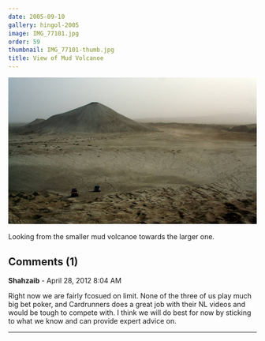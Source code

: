```yaml
---
date: 2005-09-10
gallery: hingol-2005
image: IMG_77101.jpg
order: 59
thumbnail: IMG_77101-thumb.jpg
title: View of Mud Volcanoe
---
```


![View of Mud Volcanoe](./IMG_77101.jpg)

Looking from the smaller mud volcanoe towards the larger one.

<div id="comments">

## Comments (1)

**Shahzaib** - April 28, 2012  8:04 AM

Right now we are fairly fcosued on limit. None of the three of us play much big bet poker, and Cardrunners does a great job with their NL videos and would be tough to compete with. I think we will do best for now by sticking to what we know and can provide expert advice on.

---

</div>
